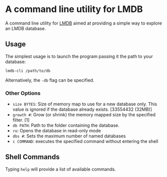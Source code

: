 # A command line utility for LMDB

A command line utility for [LMDB](http://symas.com/mdb/) aimed at providing a simple way to explore an LMDB database.

## Usage

The simplest usage is to launch the program passing it the path to your database:

```
lmdb-cli /path/to/db
```

Alternatively, the `-db` flag can be specified.

### Other Options

- `size BYTES`: Size of memory map to use for a new database only. This value is ignored if the database already exists. [33554432 (32MB)]
- `growth #`: Grow (or shrink) the memory mapped size by the specified filter. [1]
- `db PATH`: Path to the folder containing the database.
- `ro`: Opens the database in read-only mode
- `dbs #`: Sets the maximum number of named databases
- `c COMMAND`: executes the specified command without entering the shell

## Shell Commands

Typing `help` will provide a list of available commands.
